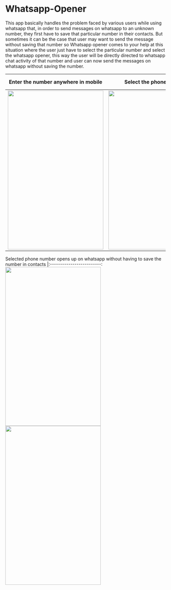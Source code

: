 # Whatsapp-Opener
This app basically handles the problem faced by various users while using whatsapp that, in order to send messages on whatsapp to an unknown number, they first have to save that particular number in their contacts. But sometimes it can be the case that user may want to send the message without saving that number so Whatsapp opener comes to your help at this situation where the user just have to select the particular number and select the whatsapp opener, this way the user will be directly directed to whatsapp chat activity of that number and user can now send the messages on whatsapp without saving the number.

Enter the number anywhere in mobile | Select the phone Number | Among the options available select **Whatsapp Opener**
|:-------------------------:|:-------------------------: |:-------------------------:
<img src = "https://user-images.githubusercontent.com/88535191/154798744-daed53ed-9219-41b0-80aa-02f424e6efcd.jpg" width = "300" height = "500"> | <img src = "https://user-images.githubusercontent.com/88535191/154798748-a39a50d5-11b8-4847-a017-c76f196d762d.jpg" width = "300" height = "500"> | <img src = "https://user-images.githubusercontent.com/88535191/154798750-bfc0eadc-a38b-40e1-b479-3592e455e918.jpg" width = "300" height = "500">


Selected phone number opens up on whatsapp without having to save the number in contacts
|:-------------------------:
<img src = "https://user-images.githubusercontent.com/88535191/154799014-c4c8e092-ed07-4a9a-b8bd-248db97aa5e4.jpg" width = "300" height = "500">  <img src = "https://user-images.githubusercontent.com/88535191/154798756-e0a298f8-f5ca-47c2-907d-07909c5aa9f0.jpg" width = "300" height = "500">

